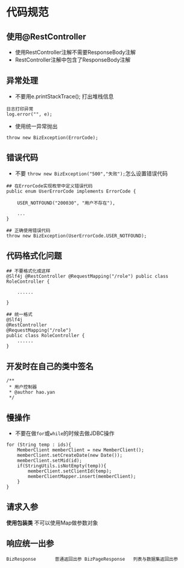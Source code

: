 # 代码规范

## 使用@RestController
- 使用RestController注解不需要ResponseBody注解
- RestController注解中包含了ResponseBody注解

## 异常处理
- 不要用e.printStackTrace(); 打出堆栈信息
```
日志打印异常
log.error("", e); 
```  
- 使用统一异常抛出
```
throw new BizException(ErrorCode);
```
## 错误代码
- 不要 `throw new BizException("500","失败");`怎么设置错误代码
```
## 在ErrorCode实现枚举中定义错误代码
public enum UserErrorCode implements ErrorCode {

    USER_NOTFOUND("200030", "用户不存在"),

    ...
}

## 正确使用错误代码
throw new BizException(UserErrorCode.USER_NOTFOUND);
```

## 代码格式化问题
```
## 不要格式化成这样
@Slf4j @RestController @RequestMapping("/role") public class RoleController {

    ......    

}

## 统一格式
@Slf4j
@RestController
@RequestMapping("/role")
public class RoleController {
    ......
}
```

## 开发时在自己的类中签名
```
/**
 * 用户控制器
 * @author hao.yan
 */
```

## 慢操作
- 不要在做`for`或`while`的时候去做JDBC操作
```
for (String temp : ids){
    MemberClient memberClient = new MemberClient();
    memberClient.setCreateDate(new Date());
    memberClient.setMid(id);
    if(StringUtils.isNotEmpty(temp)){
        memberClient.setClientId(temp);
        memberClientMapper.insert(memberClient);
    }
}
```

## 请求入参
**使用包装类** 不可以使用Map做参数对象

## 响应统一出参
``
BizResponse       普通返回出参
BizPageResponse   列表与数据集返回出参
``







 
